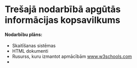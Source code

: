 # Trešajā nodarbībā apgūtās informācijas kopsavilkums

#### Nodarbību plāns:

- Skaitīšanas sistēmas
- HTML dokumenti
- Rusurss, kuru izmantot apmācībām www.w3schools.com
-
